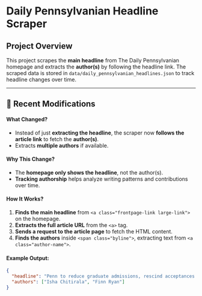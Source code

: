 # Daily Pennsylvanian Headline Scraper  

## **Project Overview**  
This project scrapes the **main headline** from The Daily Pennsylvanian homepage and extracts the **author(s)** by following the headline link. The scraped data is stored in `data/daily_pennsylvanian_headlines.json` to track headline changes over time.

---

## **🔄 Recent Modifications**  
#### **What Changed?**  
- Instead of just **extracting the headline**, the scraper now **follows the article link** to fetch the **author(s)**.  
- Extracts **multiple authors** if available.  

#### **Why This Change?**  
- The **homepage only shows the headline**, not the author(s).  
- **Tracking authorship** helps analyze writing patterns and contributions over time.  

#### **How It Works?**  
1. **Finds the main headline** from `<a class="frontpage-link large-link">` on the homepage.  
2. **Extracts the full article URL** from the `<a>` tag.  
3. **Sends a request to the article page** to fetch the HTML content.  
4. **Finds the authors** inside `<span class="byline">`, extracting text from `<a class="author-name">`.  

#### **Example Output:**
```json
{
  "headline": "Penn to reduce graduate admissions, rescind acceptances amid federal research funding cuts",
  "authors": ["Isha Chitirala", "Finn Ryan"]
}
